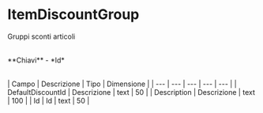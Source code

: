 # ItemDiscountGroup
Gruppi sconti articoli

<br>
**Chiavi**
- *Id*
<br><br>

| Campo | Descrizione | Tipo | Dimensione | 
| --- | --- | --- | --- | --- |
| DefaultDiscountId | Descrizione | text | 50 |
| Description | Descrizione | text | 100 |
| Id | Id | text | 50 |

